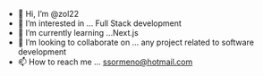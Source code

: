 - 👋 Hi, I’m @zol22
- 👀 I’m interested in ... Full Stack development
- 🌱 I’m currently learning ...Next.js
- 💞️ I’m looking to collaborate on ... any project related to software development
- 📫 How to reach me ... ssormeno@hotmail.com

<!---
zol22/zol22 is a ✨ special ✨ repository because its `README.md` (this file) appears on your GitHub profile.
You can click the Preview link to take a look at your changes.
--->
